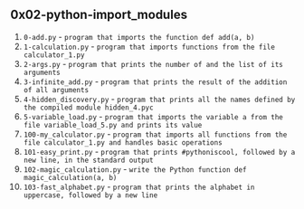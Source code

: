 ## 0x02-python-import_modules
1. `0-add.py` - `program that imports the function def add(a, b)`
2. `1-calculation.py` - `program that imports functions from the file calculator_1.py`
3. `2-args.py` - `program that prints the number of and the list of its arguments`
4. `3-infinite_add.py` - `program that prints the result of the addition of all arguments`
5. `4-hidden_discovery.py` - `program that prints all the names defined by the compiled module hidden_4.pyc`
6. `5-variable_load.py` - `program that imports the variable a from the file variable_load_5.py and prints its value`
7. `100-my_calculator.py` - `program that imports all functions from the file calculator_1.py and handles basic operations`
8. `101-easy_print.py` - `program that prints #pythoniscool, followed by a new line, in the standard output`
9. `102-magic_calculation.py` - `write the Python function def magic_calculation(a, b)`
10. `103-fast_alphabet.py` - `program that prints the alphabet in uppercase, followed by a new line`
